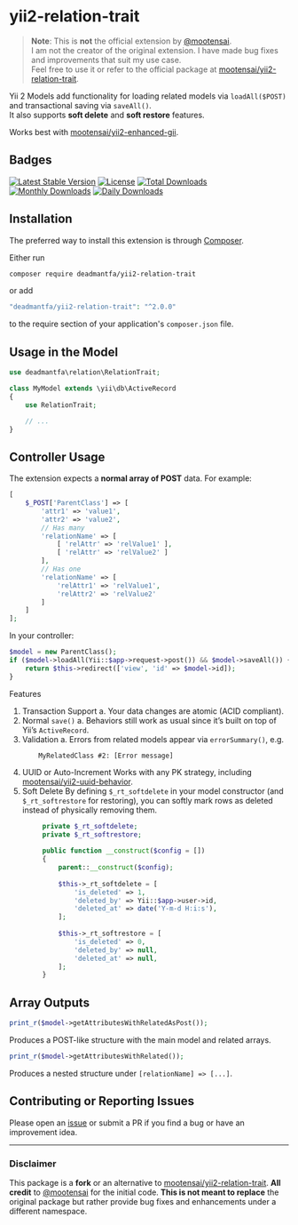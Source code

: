 # yii2-relation-trait

> **Note**: This is **not** the official extension by [@mootensai](https://github.com/mootensai).  
> I am not the creator of the original extension. I have made bug fixes and improvements that suit my use case.  
> Feel free to use it or refer to the official package
> at [mootensai/yii2-relation-trait](https://github.com/mootensai/yii2-relation-trait).

Yii 2 Models add functionality for loading related models via `loadAll($POST)` and transactional saving via
`saveAll()`.  
It also supports **soft delete** and **soft restore** features.

Works best with [mootensai/yii2-enhanced-gii](https://github.com/mootensai/yii2-enhanced-gii).

## Badges

[![Latest Stable Version](https://poser.pugx.org/deadmantfa/yii2-relation-trait/v/stable)](https://packagist.org/packages/deadmantfa/yii2-relation-trait)
[![License](https://poser.pugx.org/deadmantfa/yii2-relation-trait/license)](https://packagist.org/packages/deadmantfa/yii2-relation-trait)
[![Total Downloads](https://img.shields.io/packagist/dt/deadmantfa/yii2-relation-trait.svg?style=flat-square)](https://packagist.org/packages/deadmantfa/yii2-relation-trait)
[![Monthly Downloads](https://poser.pugx.org/deadmantfa/yii2-relation-trait/d/monthly)](https://packagist.org/packages/deadmantfa/yii2-relation-trait)
[![Daily Downloads](https://poser.pugx.org/deadmantfa/yii2-relation-trait/d/daily)](https://packagist.org/packages/deadmantfa/yii2-relation-trait)

## Installation

The preferred way to install this extension is through [Composer](http://getcomposer.org/download/).

Either run

```bash
composer require deadmantfa/yii2-relation-trait
```

or add

```php
"deadmantfa/yii2-relation-trait": "^2.0.0"
```

to the require section of your application's ```composer.json``` file.

## Usage in the Model

```php
use deadmantfa\relation\RelationTrait;

class MyModel extends \yii\db\ActiveRecord
{
    use RelationTrait;

    // ...
}
```

## Controller Usage

The extension expects a **normal array of POST** data. For example:

```php
[
    $_POST['ParentClass'] => [
        'attr1' => 'value1',
        'attr2' => 'value2',
        // Has many
        'relationName' => [
            [ 'relAttr' => 'relValue1' ],
            [ 'relAttr' => 'relValue2' ]
        ],
        // Has one
        'relationName' => [
            'relAttr1' => 'relValue1',
            'relAttr2' => 'relValue2'
        ]
    ]
];
```

In your controller:

```php
$model = new ParentClass();
if ($model->loadAll(Yii::$app->request->post()) && $model->saveAll()) {
    return $this->redirect(['view', 'id' => $model->id]);
}
```

Features

1. Transaction Support
   a. Your data changes are atomic (ACID compliant).
2. Normal ```save()```
   a. Behaviors still work as usual since it’s built on top of Yii’s ```ActiveRecord```.
3. Validation
   a. Errors from related models appear via ```errorSummary()```, e.g.
    ```text
        MyRelatedClass #2: [Error message]
    ```
4. UUID or Auto-Increment
   Works with any PK strategy,
   including [mootensai/yii2-uuid-behavior](https://github.com/mootensai/yii2-uuid-behavior).
5. Soft Delete
   By defining ```$_rt_softdelete``` in your model constructor (and ```$_rt_softrestore``` for restoring), you can
   softly mark rows as deleted instead of physically removing them.
   ```php
        private $_rt_softdelete;
        private $_rt_softrestore;
    
        public function __construct($config = [])
        {
            parent::__construct($config);
    
            $this->_rt_softdelete = [
                'is_deleted' => 1,
                'deleted_by' => Yii::$app->user->id,
                'deleted_at' => date('Y-m-d H:i:s'),
            ];
    
            $this->_rt_softrestore = [
                'is_deleted' => 0,
                'deleted_by' => null,
                'deleted_at' => null,
            ];
        }
    ```

## Array Outputs

```php
print_r($model->getAttributesWithRelatedAsPost());
```

Produces a POST-like structure with the main model and related arrays.

```php
print_r($model->getAttributesWithRelated());
```

Produces a nested structure under ```[relationName] => [...]```.

## Contributing or Reporting Issues

Please open an [issue](https://github.com/deadmantfa/yii2-relation-trait/pulls) or submit a PR if you find a bug or have
an improvement idea.

---

### Disclaimer

This package is a **fork** or an alternative
to [mootensai/yii2-relation-trait](https://github.com/mootensai/yii2-relation-trait).
**All credit** to [@mootensai](https://github.com/mootensai) for the initial code.
**This is not meant to replace** the original package but rather provide bug fixes and enhancements under a different
namespace.